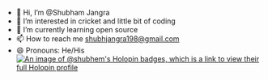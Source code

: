 - 👋 Hi, I’m @Shubham Jangra
- 👀 I’m interested in cricket and little bit of coding
- 🌱 I’m currently learning open source
- 📫 How to reach me shubhjangra198@gmail.com
- 😄 Pronouns: He/His
[![An image of @shubhem's Holopin badges, which is a link to view their full Holopin profile](https://holopin.me/shubhem)](https://holopin.io/@shubhem)
<!---
Shubhem/Shubhem is a ✨ special ✨ repository because its `README.md` (this file) appears on your GitHub profile.
You can click the Preview link to take a look at your changes.
--->
